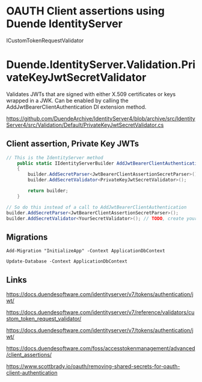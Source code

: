 # OAUTH Client assertions using Duende IdentityServer

ICustomTokenRequestValidator 

# Duende.IdentityServer.Validation.PrivateKeyJwtSecretValidator

Validates JWTs that are signed with either X.509 certificates or keys wrapped in a JWK. Can be enabled by calling the AddJwtBearerClientAuthentication DI extension method.

https://github.com/DuendeArchive/IdentityServer4/blob/archive/src/IdentityServer4/src/Validation/Default/PrivateKeyJwtSecretValidator.cs

## Client assertion, Private Key JWTs

```csharp
// This is the IdentityServer method
    public static IIdentityServerBuilder AddJwtBearerClientAuthentication(this IIdentityServerBuilder builder)
    {
        builder.AddSecretParser<JwtBearerClientAssertionSecretParser>();
        builder.AddSecretValidator<PrivateKeyJwtSecretValidator>();

        return builder;
    }

// So do this instead of a call to AddJwtBearerClientAuthentication
builder.AddSecretParser<JwtBearerClientAssertionSecretParser>();
builder.AddSecretValidator<YourSecretValidator>(); // TODO, create your secret validator class
```


## Migrations

```
Add-Migration "InitializeApp" -Context ApplicationDbContext
```

```
Update-Database -Context ApplicationDbContext
```

## Links

https://docs.duendesoftware.com/identityserver/v7/tokens/authentication/jwt/

https://docs.duendesoftware.com/identityserver/v7/reference/validators/custom_token_request_validator/

https://docs.duendesoftware.com/identityserver/v7/tokens/authentication/jwt/

https://docs.duendesoftware.com/foss/accesstokenmanagement/advanced/client_assertions/

https://www.scottbrady.io/oauth/removing-shared-secrets-for-oauth-client-authentication